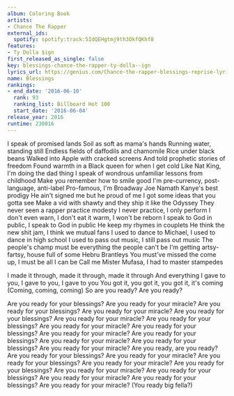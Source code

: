 ```yaml
---
album: Coloring Book
artists:
- Chance The Rapper
external_ids:
  spotify: spotify:track:5IdQEHgtmj9th3OkfQKhf8
features:
- Ty Dolla $ign
first_released_as_single: false
key: blessings-chance-the-rapper-ty-dolla--ign
lyrics_url: https://genius.com/Chance-the-rapper-blessings-reprise-lyrics
name: Blessings
rankings:
- end_date: '2016-06-10'
  rank: 93
  ranking_list: Billboard Hot 100
  start_date: '2016-06-04'
release_year: 2016
runtime: 230016
---
```

I speak of promised lands
Soil as soft as mama's hands
Running water, standing still
Endless fields of daffodils and chamomile
Rice under black beans
Walked into Apple with cracked screens
And told prophetic stories of freedom
Found warmth in a Black queen for when I get cold
Like Nat King, I'm doing the dad thing
I speak of wondrous unfamiliar lessons from childhood
Make you remember how to smile good
I'm pre-currency, post-language, anti-label
Pro-famous, I'm Broadway Joe Namath
Kanye's best prodigy
He ain't signed me but he proud of me
I got some ideas that you gotta see
Make a vid with shawty and they ship it like the Odyssey
They never seen a rapper practice modesty
I never practice, I only perform
I don't even warn, I don't eat it warm, I won't be reborn
I speak to God in public, I speak to God in public
He keep my rhymes in couplets
He think the new shit jam, I think we mutual fans
I used to dance to Michael, I used to dance in high school
I used to pass out music, I still pass out music
The people's champ must be everything the people can't be
I'm getting artsy-fartsy, house full of some Hebru Brantleys
You must’ve missed the come up, I must be all I can be
Call me Mister Mufasa, I had to master stampedes


I made it through, made it through, made it through
And everything I gave to you, I gave to you, I gave to you
You got it, you got it, you got it, it's coming (Coming, coming, coming)
So are you ready?
Are you ready?


Are you ready for your blessings?
Are you ready for your miracle?
Are you ready for your blessings?
Are you ready for your miracle?
Are you ready for your blessings?
Are you ready for your miracle?
Are you ready for your blessings?
Are you ready for your miracle?
Are you ready for your blessings?
Are you ready for your miracle?
Are you ready for your blessings?
Are you ready for your miracle?
Are you ready for your blessings?
Are you ready for your miracle?
Are you ready, are you ready?
Are you ready for your blessings?
Are you ready for your miracle?
Are you ready for your blessings?
Are you ready for your miracle?
Are you ready for your blessings?
Are you ready for your miracle?
Are you ready for your blessings?
Are you ready for your miracle?
Are you ready for your blessings?
Are you ready for your miracle?
(You ready big fella?)

